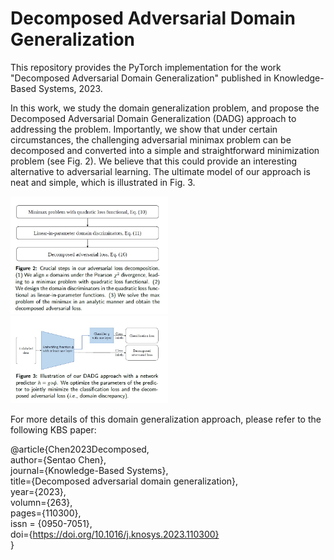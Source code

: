 # Decomposed Adversarial Domain Generalization

This repository provides the PyTorch implementation for the work "Decomposed Adversarial Domain Generalization" published in Knowledge-Based Systems, 2023. 

In this work, we study the domain generalization problem, and propose the Decomposed Adversarial Domain Generalization (DADG) approach to addressing the problem.
Importantly, we show that under certain circumstances, the challenging adversarial minimax problem can be decomposed and converted into a simple and straightforward minimization problem (see Fig. 2). We believe that this could provide an interesting alternative to adversarial learning. The ultimate model of our approach is neat and simple, which is illustrated in Fig. 3.

<img src="Loss.jpg" width="50%">

<img src="Model.jpg" width="50%">


For more details of this domain generalization approach, please refer to the following KBS paper: 

@article{Chen2023Decomposed,  
  author={Sentao Chen},  
  journal={Knowledge-Based Systems},   
  title={Decomposed adversarial domain generalization},   
  year={2023},  
  volumn={263},  
  pages={110300},   
  issn = {0950-7051},  
  doi={https://doi.org/10.1016/j.knosys.2023.110300}   
  }
 
